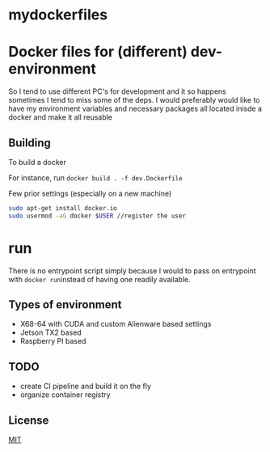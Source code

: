 # mydockerfiles

# Docker files for (different) dev-environment

So I tend to use different PC's for development and it so happens sometimes I tend to miss some of the deps.
I would preferably would like to have my environment variables and necessary packages all located inisde a docker and make it all reusable 

## Building

To build a docker

For instance, run ``` docker build . -f dev.Dockerfile ```


Few prior settings (especially on a new machine)


```bash
sudo apt-get install docker.io
sudo usermod -aG docker $USER //register the user

```
# run 

 There is no entrypoint script simply because I would to pass on entrypoint with `docker run`instead of having one readily available. 


## Types of environment

- X68-64 with CUDA and custom Alienware based settings
- Jetson TX2 based
- Raspberry PI based

## TODO

- create CI pipeline and build it on the fly
- organize container registry


## License
[MIT](https://choosealicense.com/licenses/mit/)
